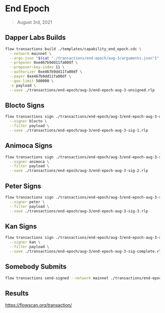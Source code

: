 # End Epoch
> August 3rd, 2021

## Dapper Labs Builds

```sh
flow transactions build ./templates/capability_end_epoch.cdc \
  --network mainnet \
  --args-json "$(cat "./transactions/end-epoch/aug-3/arguments.json")" \
  --proposer 0xe467b9dd11fa00df \
  --proposer-key-index 11 \
  --authorizer 0xe467b9dd11fa00df \
  --payer 0xe467b9dd11fa00df \
  --gas-limit 500000 \
  -x payload \
  --save ./transactions/end-epoch/aug-3/end-epoch-aug-3-unsigned.rlp
```

## Blocto Signs

```sh
flow transactions sign ./transactions/end-epoch/aug-3/end-epoch-aug-3-unsigned.rlp \
  --signer blocto \
  --filter payload \
  --save ./transactions/end-epoch/aug-3/end-epoch-aug-3-sig-1.rlp
```

## Animoca Signs

```sh
flow transactions sign ./transactions/end-epoch/aug-3/end-epoch-aug-3-sig-1.rlp \
  --signer animoca \
  --filter payload \
  --save ./transactions/end-epoch/aug-3/end-epoch-aug-3-sig-2.rlp
```

## Peter Signs

```sh
flow transactions sign ./transactions/end-epoch/aug-3/end-epoch-aug-3-sig-2.rlp \
  --signer peter \
  --filter payload \
  --save ./transactions/end-epoch/aug-3/end-epoch-aug-3-sig-3.rlp
```

## Kan Signs

```sh
flow transactions sign ./transactions/end-epoch/aug-3/end-epoch-aug-3-sig-3.rlp \
  --signer kan \
  --filter payload \
  --save ./transactions/end-epoch/aug-3/end-epoch-aug-3-sig-complete.rlp
```

## Somebody Submits

```sh
flow transactions send-signed --network mainnet ./transactions/end-epoch/aug-3/end-epoch-aug-3-sig-complete.rlp
```

## Results

https://flowscan.org/transaction/
